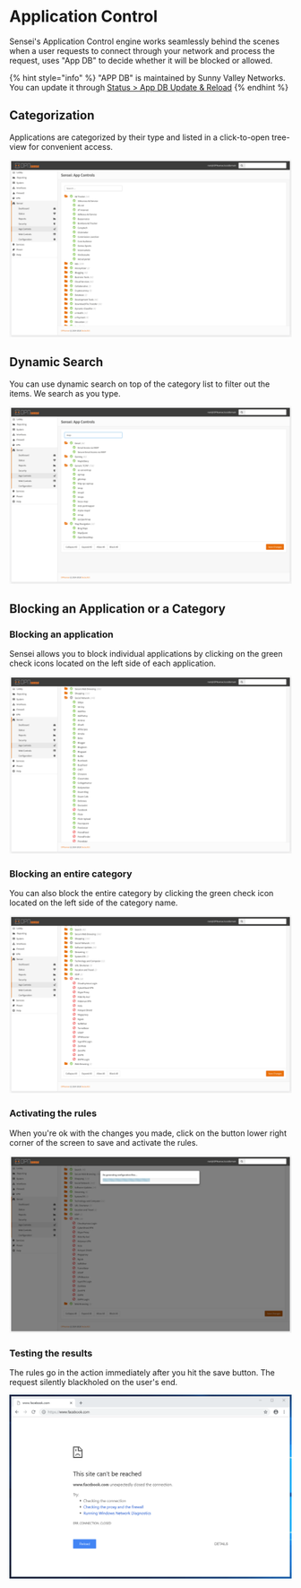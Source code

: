 # Application Control

Sensei's Application Control engine works seamlessly behind the scenes when a user requests to connect through your network and process the request, uses "App DB" to decide whether it will be blocked or allowed.

{% hint style="info" %}
"APP DB" is maintained by Sunny Valley Networks. You can update it through [Status &gt; App DB Update & Reload](status.md#app-db-update-and-reload)
{% endhint %}

## Categorization

Applications are categorized by their type and listed in a click-to-open tree-view for convenient access.

![App Control settings](../.gitbook/assets/sensei-m5-app-controls-1.png)

## Dynamic Search

You can use dynamic search on top of the category list to filter out the items. We search as you type.

![Dynamic search helps you to filter](../.gitbook/assets/sensei-m5-app-controls-1-search.png)

## Blocking an Application or a Category

### Blocking an application 

Sensei allows you to block individual applications by clicking on the green check icons located on the left side of each application.

![Blocking Facebook and a couple other social networks](../.gitbook/assets/sensei-m5-app-controls-2.png)

### Blocking an entire category

You can also block the entire category by clicking the green check icon located on the left side of the category name.

![](../.gitbook/assets/sensei-m5-app-controls-3.png)

### Activating the rules

When you're ok with the changes you made, click on the button lower right corner of the screen to save and activate the rules.

![Activating the rules](../.gitbook/assets/sensei-m5-app-controls-4.png)

### Testing the results

The rules go in the action immediately after you hit the save button. The request silently blackholed on the user's end.

![The user&apos;s browser screen when a site is blocked.](../.gitbook/assets/sensei-m5-app-controls-5-facebook.png)





